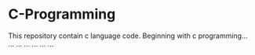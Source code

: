 # C-Programming
This repository contain c language code.
Beginning with c programming... ... ... ... ... ... ...
